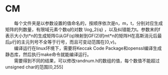 # CM
&emsp;&emsp;每个文件夹是以参数设置的值命名的，按顺序依次是n，m，t，分别对应生成矩阵的列数量，有限域元素个数q的对数 \log_2{q} ，以及纠错能力t。参数末的f表示大小为t\*n的生成矩阵G从GF(q)映射到GF(2)的mt\*n的矩阵H在高斯消元后最后$\mu$行的主元列号不全等于行号，而且可变动范围在[0,$\nu$)。  
&emsp;&emsp;编译运行在linux环境下，需要将Keccak Code Package和openssl编译生成静态库，然后执行make命令就能编译运行。  
&emsp;&emsp;需要得到不同的结果，可以修改randnum.h的数组的值，每个数值不能超过unsigned char的范围[0,255]
